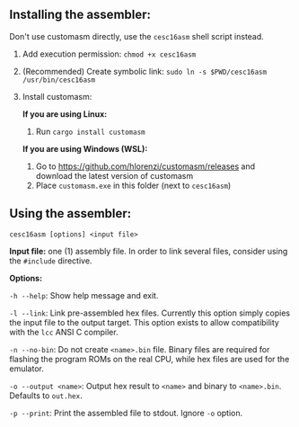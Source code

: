 ## Installing the assembler:

Don't use customasm directly, use the `cesc16asm` shell script instead.

1. Add execution permission: `chmod +x cesc16asm`
2. (Recommended) Create symbolic link: `sudo ln -s $PWD/cesc16asm /usr/bin/cesc16asm`
3. Install customasm:

    **If you are using Linux:**
    1. Run `cargo install customasm`
    
    **If you are using Windows (WSL):**
    1. Go to https://github.com/hlorenzi/customasm/releases and download the latest version of customasm
    2. Place `customasm.exe` in this folder (next to `cesc16asm`)


## Using the assembler:

```
cesc16asm [options] <input file>
```

**Input file:** one (1) assembly file. In order to link several files, consider using the `#include` directive.

**Options:**

`-h --help`: Show help message and exit.

`-l --link`: Link pre-assembled hex files. Currently this option simply copies the input file to the output target.
This option exists to allow compatibility with the `lcc` ANSI C compiler.

`-n --no-bin`: Do not create `<name>.bin` file. Binary files are required for flashing the program ROMs on the real CPU, while hex files are used for the emulator.

`-o --output <name>`: Output hex result to `<name>` and binary to `<name>.bin`. Defaults to `out.hex`.

`-p --print`: Print the assembled file to stdout. Ignore `-o` option.
